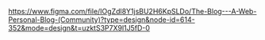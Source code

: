 https://www.figma.com/file/IOgZdl8Y1jsBU2H6KpSLDo/The-Blog---A-Web-Personal-Blog-(Community)?type=design&node-id=614-352&mode=design&t=uzktS3P7X9l1J5fD-0
